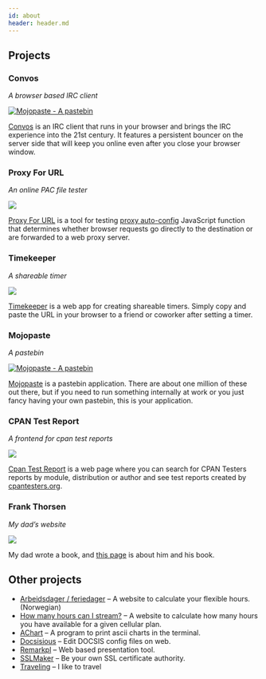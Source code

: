 ```yaml
---
id: about
header: header.md
---
```


## Projects

### Convos
*A browser based IRC client*

[![Mojopaste - A pastebin](https://convos.chat/screenshots/2020-05-28-convos-chat.jpg)](https://convos.chat/)

[Convos](https://convos.chat/) is an IRC client that runs in your browser and
brings the IRC experience into the 21st century. It features a persistent
bouncer on the server side that will keep you online even after you close your
browser window.

### Proxy For URL
*An online PAC file tester*

[![](/images/2022-02-20-proxyforurl.jpg)](https://thorsen.pm/proxyforurl)

[Proxy For URL](https://thorsen.pm/proxyforurl) is a tool for testing [proxy
auto-config](https://developer.mozilla.org/en-US/docs/Web/HTTP/Proxy_servers_and_tunneling/Proxy_Auto-Configuration_PAC_file)
JavaScript function that determines whether browser requests go directly to the
destination or are forwarded to a web proxy server.

### Timekeeper
*A shareable timer*

[![](/images/2022-02-20-timekeeper.jpg)](https://thorsen.pm/timer)

[Timekeeper](https://thorsen.pm/timer) is a web app for creating shareable
timers. Simply copy and paste the URL in your browser to a friend or coworker
after setting a timer.

### Mojopaste
*A pastebin*

[![Mojopaste - A pastebin](/images/2022-02-20-mojopaste.jpg)](https://thorsen.pm/paste/)

[Mojopaste](https://thorsen.pm/paste/) is a pastebin application. There are
about one million of these out there, but if you need to run something
internally at work or you just fancy having your own pastebin, this is your
application.

### CPAN Test Report
*A frontend for cpan test reports*

[![](/images/2022-02-20-cpants.jpg)](https://thorsen.pm/cpants)

[Cpan Test Report](https://thorsen.pm/cpants) is a web page where you can
search for CPAN Testers reports by module, distribution or author and see test
reports created by [cpantesters.org](https://cpantesters.org/).

### Frank Thorsen
*My dad’s website*

[![](/images/2019-03-23-frank.thorsen.pm.png)](https://frank.thorsen.pm/)

My dad wrote a book, and [this page](https://frank.thorsen.pm/) is about him
and his book.

## Other projects

* [Arbeidsdager / feriedager](/arbeidsdager) – A website to calculate your flexible hours. (Norwegian)
* [How many hours can I stream?](/how-many-hours-can-i-stream) – A website to calculate how many hours you have available for a given cellular plan.
* [AChart](https://github.com/jhthorsen/app-achart) – A program to print ascii charts in the terminal.
* [Docsisious](https://thorsen.pm/docsisious) – Edit DOCSIS config files on web.
* [Remarkpl](https://github.com/jhthorsen/app-remarkpl) – Web based presentation tool.
* [SSLMaker](https://github.com/jhthorsen/app-sslmaker) – Be your own SSL certificate authority.
* [Traveling](/map) – I like to travel
